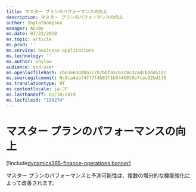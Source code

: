 ```yaml
---
title: マスター プランのパフォーマンスの向上
description: マスター プランのパフォーマンスの向上
author: ShylaThompson
manager: AnnBe
ms.date: 07/22/2018
ms.topic: article
ms.prod: ''
ms.service: business-applications
ms.technology: ''
ms.author: shylaw
audience: end-user
ms.openlocfilehash: cb63e63dd0a7c7b7bbfa5c63c8cd7ad7bdd451dc
ms.sourcegitcommit: 0c8ca4eaf47f7f4b83f1b544b910e7cac92bd1f0
ms.translationtype: HT
ms.contentlocale: ja-JP
ms.lasthandoff: 01/10/2019
ms.locfileid: "199274"
---
```

# <a name="master-planning-performance-improvements"></a>マスター プランのパフォーマンスの向上

[!include[dynamics365-finance-operations banner](../includes/dynamics365-finance-operations.md)]



マスター プランのパフォーマンスと予測可能性は、複数の増分的な機能強化によって改善されます。
